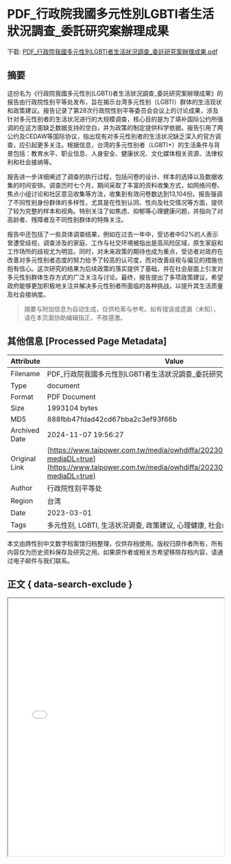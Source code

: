 # PDF_行政院我國多元性別LGBTI者生活狀況調查_委託研究案辦理成果

<!-- tcd_download_link -->
下载: <a href="../PDF_行政院我國多元性別LGBTI者生活狀況調查_委託研究案辦理成果.pdf" download>PDF_行政院我國多元性別LGBTI者生活狀況調查_委託研究案辦理成果.pdf</a>
<!-- tcd_download_link_end -->

## 摘要

<!-- tcd_abstract -->
这份名为《行政院我國多元性別(LGBTI)者生活狀況調查_委託研究案辦理成果》的报告由行政院性别平等处发布，旨在揭示台湾多元性别（LGBTI）群体的生活现状和政策建议。报告记录了第28次行政院性别平等委员会会议上的讨论成果，涉及针对多元性别者的生活状况进行的大规模调查，核心目的是为了填补国际公约所强调的在这方面缺乏数据支持的空白，并为政策的制定提供科学依据。报告引用了两公约及CEDAW等国际协议，指出现有对多元性别者的生活状况缺乏深入的官方调查，应引起更多关注。根据信息，台湾的多元性别者（LGBTI+）的生活条件与背景包括：教育水平、职业信息、人身安全、健康状况、文化媒体相关资源、法律权利和社会接纳等。
 
报告进一步详细阐述了调查的执行过程，包括问卷的设计、样本的选择以及数据收集的时间安排。调查历时七个月，期间采取了丰富的资料收集方式，如网络问卷、焦点小组讨论和社区意见收集等方法，收集到有效问卷数达到13,104份。报告强调了不同性别身份群体的多样性，尤其是在性别认同、性向及社交情况等方面，提供了较为完整的样本和视角。特别关注了如焦虑、抑郁等心理健康问题，并指向了对高龄者、残障者及不同性别群体的特殊关注。
 
报告中还包括了一些具体调查结果，例如在过去一年中，受访者中52%的人表示曾遭受歧视，调查涉及的家庭、工作与社交环境被指出是高风险区域，原生家庭和工作场所的歧视尤为明显。同时，对未来政策的期待也成为重点，受访者对政府在改善对多元性别者态度的努力给予了较高的认可度，而对改善歧视与偏见的措施也抱有信心。这次研究的结果为后续政策的落实提供了基础，并在社会层面上引发对多元性别群体生存方式的广泛关注与讨论。最终，报告提出了多项政策建议，希望政府能够更加积极地关注并解决多元性别者所面临的各种挑战，以提升其生活质量及社会接纳度。

<!-- tcd_abstract_end -->

> 摘要与附加信息为自动生成，仅供检索与参考。如有错误或遗漏（未知），请在本页面协助编辑指正，不胜感激。

## 其他信息 [Processed Page Metadata]

| Attribute       | Value                                  |
|-----------------|----------------------------------------|
| Filename        | PDF_行政院我國多元性別LGBTI者生活狀況調查_委託研究案辦理成果.pdf                             |
| Type            | document                                 |
| Format          | PDF Document                               |
| Size            | 1993104 bytes                           |
| MD5             | 888fbb47fdad42cd67bba2c3ef93f66b                                  |
| Archived Date   | 2024-11-07 19:56:27                             |
| Original Link   | [https://www.taipower.com.tw/media/owhdiffa/2023061715312863559.pdf?mediaDL=true](https://www.taipower.com.tw/media/owhdiffa/2023061715312863559.pdf?mediaDL=true)                         |
| Author          | 行政院性别平等处                               |
| Region          | 台湾                               |
| Date            | 2023-03-01                                 |
| Tags            | 多元性别, LGBTI, 生活状况调查, 政策建议, 心理健康, 社会歧视, 法律权利, 台湾                                 |

本文由跨性别中文数字档案馆归档整理，仅供存档使用。版权归原作者所有，所有内容仅为历史资料保存及研究之用。如果原作者或相关方希望移除存档内容，请通过电子邮件与我们联系。

## 正文 { data-search-exclude }

<!-- tcd_main_text -->
<iframe src="../PDF_行政院我國多元性別LGBTI者生活狀況調查_委託研究案辦理成果.pdf" width="100%" height="600px">
    <p>无法显示PDF，请下载查看。</p>
</iframe>
<!-- tcd_main_text_end -->


